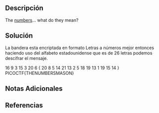 ## Descripción 
The [numbers](https://jupiter.challenges.picoctf.org/static/f209a32253affb6f547a585649ba4fda/the_numbers.png)... what do they mean?
## Solución
La bandera esta encriptada en formato Letras a números mejor entonces haciendo uso del alfabeto estadounidense que es de 26 letras podemos descifrar el mensaje. 

16 9 3 15 3 20 6 { 20 8 5 14 21 13 2 5 18 19 13 1 19 15 14 }
PICOCTF{THENUMBERSMASON}

## Notas Adicionales 
## Referencias

